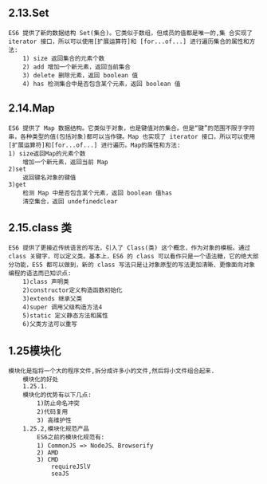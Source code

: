 ## 2.13.Set
    ES6 提供了新的数据结构 Set(集合)。它类似于数组，但成员的值都是唯一的,集 合实现了 iterator 接口，所以可以使用[扩展运算符]和 [for...of...] 进行遍历集合的属性和方法:
        1) size 返回集合的元素个数
        2) add 增加一个新元素，返回当前集合
        3) delete 删除元素，返回 boolean 值
        4) has 检测集合中是否包含某个元素，返回 boolean 值 

## 2.14.Map
    ES6 提供了 Map 数据结构。它类似于对象，也是键值对的集合。但是“键”的范围不限于字符串，各种类型的值(包括对象)都可以当作键。Map 也实现了 iterator 接口，所以可以使用[扩展运算符]和[for...of...] 进行遍历。Map的属性和方法:
    1) size返回Map的元素个数
        增加一个新元素，返回当前 Map
    2)set
        返回键名对象的键值
    3)get
        检测 Map 中是否包含某个元素，返回 boolean 值has
        清空集合，返回 undefinedclear

## 2.15.class 类
    ES6 提供了更接近传统语言的写法，引入了 Class(类) 这个概念，作为对象的模板。通过 class 关键字，可以定义类。基本上，ES6 的 class 可以看作只是一个语法糖，它的绝大部分功能，ES5 都可以做到，新的 class 写法只是让对象原型的写法更加清晰、更像面向对象编程的语法而已知识点:
        1)class 声明类
        2)constructor定义构造函数初始化
        3)extends 继承父类
        4)super 调用父级构造方法4
        5)static 定义静态方法和属性
        6)父类方法可以重写


## 1.25模块化 
    模块化是指将一个大的程序文件,拆分成许多小的文件,然后将小文件组合起来.
        模块化的好处
        1.25.1.
        模块化的优势有以下几点:
            1)防止命名冲突
            2)代码复用
            3) 高维护性
        1.25.2,模块化规范产品
            ES6之前的模块化规范有:
            1) CommonJS => NodeJS、Browserify
            2) AMD
            3) CMD
                requireJSlV
                seaJS